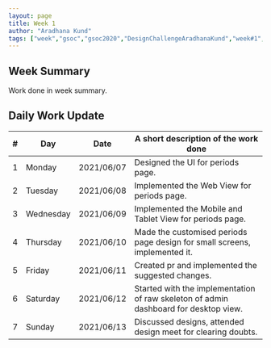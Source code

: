 ```yaml
---
layout: page
title: Week 1
author: "Aradhana Kund"
tags: ["week","gsoc","gsoc2020","DesignChallengeAradhanaKund","week#1","eval#1"]
---
```


## Week Summary

 
Work done in week summary.

## Daily Work Update

|\#|Day|Date|A short description of the work done|  
|---	|---	|---	|---	|  
|1   	| Monday 	|   2021/06/07	| Designed the UI for periods page. |  
|2   	| Tuesday  	|   2021/06/08	| Implemented the Web View for periods page.	|  
|3   	| Wednesday  	|  2021/06/09 	| Implemented the Mobile and Tablet View for periods page. |  
|4   	| Thursday  	|   2021/06/10	| Made the customised periods page design for small screens, implemented it. |  
|5   	| Friday  	|   2021/06/11	| Created pr and implemented the suggested changes. |  
|6   	| Saturday  	|   2021/06/12	| Started with the implementation of raw skeleton of admin dashboard for desktop view.	|  
|7   	| Sunday  	|   2021/06/13	| Discussed designs, attended design meet for clearing doubts. |  

